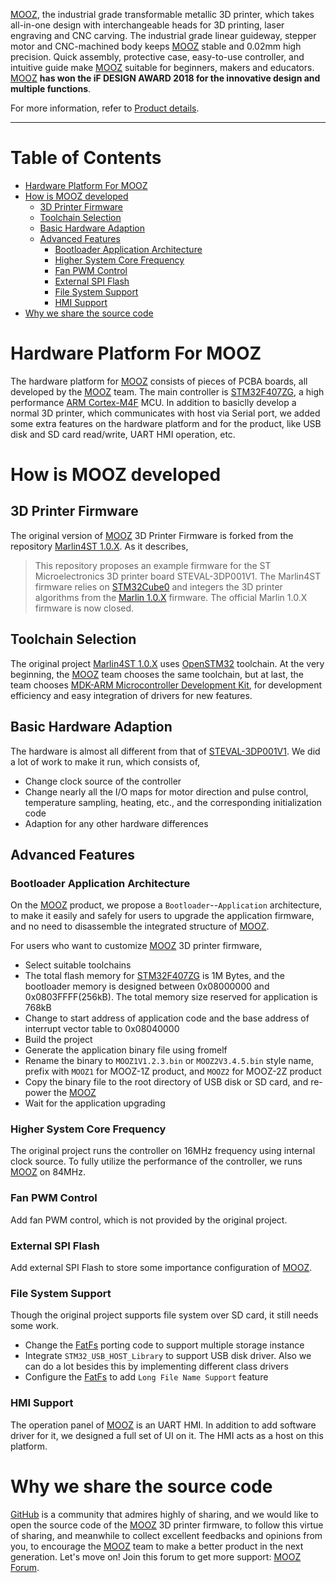 [MOOZ][], the industrial grade transformable metallic 3D printer, which takes all-in-one design with interchangeable heads for 3D printing, laser engraving and CNC carving. The industrial grade linear guideway, stepper motor and CNC-machined body keeps [MOOZ][] stable and 0.02mm high precision. Quick assembly, protective case, easy-to-use controller, and intuitive guide make [MOOZ][] suitable for beginners, makers and educators. [MOOZ][] **has won the iF DESIGN AWARD 2018 for the innovative design and multiple functions**.

For more information, refer to [Product details][].

---

# Table of Contents

* [Hardware Platform For MOOZ](#hardware-platform-for-mooz)
* [How is MOOZ developed](#how-is-mooz-developed)
  * [3D Printer Firmware](#3d-printer-firmware)
  * [Toolchain Selection](#toolchain-selection)
  * [Basic Hardware Adaption](#basic-hardware-adaption)
  * [Advanced Features](#advanced-features)
    * [Bootloader Application Architecture](#bootloader-application-architecture)
    * [Higher System Core Frequency](#higher-system-core-frequency)
    * [Fan PWM Control](#fan-pwm-control)
    * [External SPI Flash](#external-spi-flash)
    * [File System Support](#file-system-support)
    * [HMI Support](#hmi-support)
* [Why we share the source code](#why-we-share-the-source-code)

# Hardware Platform For MOOZ

The hardware platform for [MOOZ][] consists of pieces of PCBA boards, all developed by the [MOOZ][] team. The main controller is [STM32F407ZG][], a high performance [ARM Cortex-M4F][] MCU. In addition to basiclly develop a normal 3D printer, which communicates with host via Serial port, we added some extra features on the hardware platform and for the product, like USB disk and SD card read/write, UART HMI operation, etc.

# How is MOOZ developed

## 3D Printer Firmware

The original version of [MOOZ][] 3D Printer Firmware is forked from the repository [Marlin4ST 1.0.X][]. As it describes,

> This repository proposes an example firmware for the ST Microelectronics 3D printer board STEVAL-3DP001V1.
The Marlin4ST firmware relies on [STM32Cube0](http://www.st.com/web/catalog/tools/FM147/CL1794/SC961/SS1743/LN1897?s_searchtype=reco) and integers the 3D printer algorithms from the [Marlin 1.0.X](https://github.com/MarlinFirmware/Marlin/tree/1.0.x) firmware. The official Marlin 1.0.X firmware is now closed.

## Toolchain Selection

The original project [Marlin4ST 1.0.X][] uses [OpenSTM32][] toolchain. At the very beginning, the [MOOZ][] team chooses the same toolchain, but at last, the team chooses [MDK-ARM Microcontroller Development Kit][], for development efficiency and easy integration of drivers for new features.

## Basic Hardware Adaption

The hardware is almost all different from that of [STEVAL-3DP001V1][]. We did a lot of work to make it run, which consists of,

- Change clock source of the controller
- Change nearly all the I/O maps for motor direction and pulse control, temperature sampling, heating, etc., and the corresponding initialization code
- Adaption for any other hardware differences 

## Advanced Features

### Bootloader Application Architecture

On the [MOOZ][] product, we propose a `Bootloader`--`Application` architecture, to make it easily and safely for users to upgrade the application firmware, and no need to disassemble the integrated structure of [MOOZ][].

For users who want to customize [MOOZ][] 3D printer firmware, 

- Select suitable toolchains
- The total flash memory for [STM32F407ZG][] is 1M Bytes, and the bootloader memory is designed between 0x08000000 and 0x0803FFFF(256kB). The total memory size reserved for application is 768kB
- Change to start address of application code and the base address of interrupt vector table to 0x08040000
- Build the project
- Generate the application binary file using fromelf
- Rename the binary to `MOOZ1V1.2.3.bin` or `MOOZ2V3.4.5.bin` style name, prefix with `MOOZ1` for MOOZ-1Z product, and `MOOZ2` for MOOZ-2Z product
- Copy the binary file to the root directory of USB disk or SD card, and re-power the [MOOZ][]
- Wait for the application upgrading

### Higher System Core Frequency

The original project runs the controller on 16MHz frequency using internal clock source. To fully utilize the performance of the controller, we runs [MOOZ][] on 84MHz.

### Fan PWM Control

Add fan PWM control, which is not provided by the original project.

### External SPI Flash

Add external SPI Flash to store some importance configuration of [MOOZ][].

### File System Support

Though the original project supports file system over SD card, it still needs some work. 

- Change the [FatFs][] porting code to support multiple storage instance
- Integrate `STM32_USB_HOST_Library` to support USB disk driver. Also we can do a lot besides this by implementing different class drivers
- Configure the [FatFs][] to add `Long File Name Support` feature

### HMI Support

The operation panel of [MOOZ][] is an UART HMI. In addition to add software driver for it, we designed a full set of UI on it. The HMI acts as a host on this platform.

# Why we share the source code

[GitHub][] is a community that admires highly of sharing, and we would like to open the source code of the [MOOZ][] 3D printer firmware, to follow this virtue of sharing, and meanwhile to collect excellent feedbacks and opinions from you, to encourage the [MOOZ][] team to make a better product in the next generation. Let's move on! Join this forum to get more support: [MOOZ Forum](http://forum.dobot.cc/c/customer-support-dobot-mooz).

[MOOZ]: https://www.dobot.cc/products/mooz-overview.html
[Product details]: https://www.dobot.cc/products/mooz-overview.html
[STM32F407ZG]: http://www.st.com/en/microcontrollers/stm32f407zg.html
[ARM Cortex-M4F]: https://en.wikipedia.org/wiki/ARM_Cortex-M#Cortex-M4
[Marlin4ST 1.0.X]: https://github.com/St3dPrinter/Marlin4ST/tree/1.0.X
[STEVAL-3DP001V1]: http://www.st.com/en/evaluation-tools/steval-3dp001v1.html
[OpenSTM32]: http://www.openstm32.org/HomePage
[MDK-ARM Microcontroller Development Kit]: http://www.keil.com/products/arm/mdk.asp
[FatFs]: http://elm-chan.org/fsw/ff/00index_e.html
[Github]: https://github.com/

